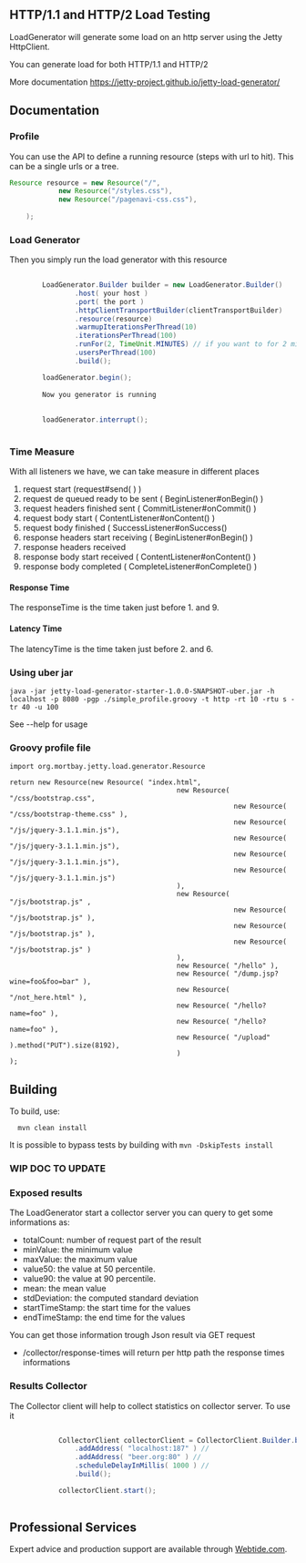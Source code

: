## HTTP/1.1 and HTTP/2 Load Testing

LoadGenerator will generate some load on an http server using the Jetty HttpClient.

You can generate load for both HTTP/1.1 and HTTP/2

More documentation https://jetty-project.github.io/jetty-load-generator/

## Documentation

### Profile
You can use the API to define a running resource (steps with url to hit). This can be a single urls or a tree.

```java
Resource resource = new Resource("/",
            new Resource("/styles.css"),
            new Resource("/pagenavi-css.css"),
            
    );
```

### Load Generator 
Then you simply run the load generator with this resource

```java
     
        LoadGenerator.Builder builder = new LoadGenerator.Builder()
                .host( your host )
                .port( the port )
                .httpClientTransportBuilder(clientTransportBuilder)
                .resource(resource)
                .warmupIterationsPerThread(10)
                .iterationsPerThread(100)
                .runFor(2, TimeUnit.MINUTES) // if you want to for 2 minutes (this wil override iterationsPerThread)
                .usersPerThread(100)
                .build();                

        loadGenerator.begin();
        
        Now you generator is running
        
        
        loadGenerator.interrupt();
        
```

### Time Measure

With all listeners we have, we can take measure in different places

1. request start  (request#send( ) ) 
2. request de queued ready to be sent ( BeginListener#onBegin() )
3. request headers finished sent  ( CommitListener#onCommit() )
4. request body start ( ContentListener#onContent() )
5. request body finished ( SuccessListener#onSuccess()
6. response headers start receiving  ( BeginListener#onBegin() )
7. response headers received 
8. response body start received ( ContentListener#onContent() ) 
9. response body completed ( CompleteListener#onComplete() )

#### Response Time

The responseTime is the time taken just before 1. and 9.

#### Latency Time

The latencyTime is the time taken just before 2. and 6.

### Using uber jar

```
java -jar jetty-load-generator-starter-1.0.0-SNAPSHOT-uber.jar -h localhost -p 8080 -pgp ./simple_profile.groovy -t http -rt 10 -rtu s -tr 40 -u 100
```
See --help for usage

### Groovy profile file

```
import org.mortbay.jetty.load.generator.Resource

return new Resource(new Resource( "index.html",
                                         new Resource( "/css/bootstrap.css",
                                                       new Resource( "/css/bootstrap-theme.css" ),
                                                       new Resource( "/js/jquery-3.1.1.min.js"),
                                                       new Resource( "/js/jquery-3.1.1.min.js"),
                                                       new Resource( "/js/jquery-3.1.1.min.js"),
                                                       new Resource( "/js/jquery-3.1.1.min.js")
                                         ),
                                         new Resource( "/js/bootstrap.js" ,
                                                       new Resource( "/js/bootstrap.js" ),
                                                       new Resource( "/js/bootstrap.js" ),
                                                       new Resource( "/js/bootstrap.js" )
                                         ),
                                         new Resource( "/hello" ),
                                         new Resource( "/dump.jsp?wine=foo&foo=bar" ),
                                         new Resource( "/not_here.html" ),
                                         new Resource( "/hello?name=foo" ),
                                         new Resource( "/hello?name=foo" ),
                                         new Resource( "/upload" ).method("PUT").size(8192),
                                         )
);
```

## Building

To build, use:
```shell
  mvn clean install
```

It is possible to bypass tests by building with `mvn -DskipTests install`


### WIP DOC TO UPDATE
### Exposed results
The LoadGenerator start a collector server you can query to get some informations as: 

* totalCount: number of request part of the result
* minValue: the minimum value
* maxValue: the maximum value
* value50: the value at 50 percentile.
* value90: the value at 90 percentile.
* mean: the mean value
* stdDeviation: the computed standard deviation
* startTimeStamp: the start time for the values
* endTimeStamp: the end time for the values

You can get those information trough Json result via GET request

* /collector/response-times will return per http path the response times informations

### Results Collector
The Collector client will help to collect statistics on collector server.
To use it

```java

            CollectorClient collectorClient = CollectorClient.Builder.builder() //
                .addAddress( "localhost:187" ) //
                .addAddress( "beer.org:80" ) //
                .scheduleDelayInMillis( 1000 ) //
                .build();

            collectorClient.start();
        
```

## Professional Services

Expert advice and production support are available through [Webtide.com](http://webtide.com).
